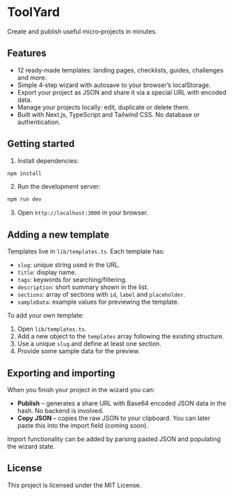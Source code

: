 # ToolYard

Create and publish useful micro‑projects in minutes.

## Features

* 12 ready‑made templates: landing pages, checklists, guides, challenges and more.
* Simple 4‑step wizard with autosave to your browser’s localStorage.
* Export your project as JSON and share it via a special URL with encoded data.
* Manage your projects locally: edit, duplicate or delete them.
* Built with Next.js, TypeScript and Tailwind CSS. No database or authentication.

## Getting started

1. Install dependencies:

```bash
npm install
```

2. Run the development server:

```bash
npm run dev
```

3. Open `http://localhost:3000` in your browser.

## Adding a new template

Templates live in `lib/templates.ts`. Each template has:

* `slug`: unique string used in the URL.
* `title`: display name.
* `tags`: keywords for searching/filtering.
* `description`: short summary shown in the list.
* `sections`: array of sections with `id`, `label` and `placeholder`.
* `sampleData`: example values for previewing the template.

To add your own template:

1. Open `lib/templates.ts`.
2. Add a new object to the `templates` array following the existing structure.
3. Use a unique `slug` and define at least one section.
4. Provide some sample data for the preview.

## Exporting and importing

When you finish your project in the wizard you can:

* **Publish** – generates a share URL with Base64 encoded JSON data in the hash. No backend is involved.
* **Copy JSON** – copies the raw JSON to your clipboard. You can later paste this into the import field (coming soon).

Import functionality can be added by parsing pasted JSON and populating the wizard state.

## License

This project is licensed under the MIT License.